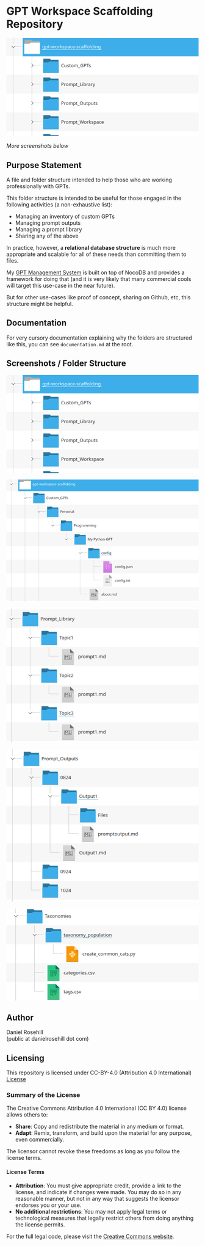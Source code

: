 # GPT Workspace Scaffolding Repository

![Core Folders](Screenshots/V1/Core_Folders.png)

*More screenshots below*

## Purpose Statement

A file and folder structure intended to help those who are working professionally with GPTs. 

This folder structure is intended to be useful for those engaged in the following activities (a non-exhaustive list):

- Managing an inventory of custom GPTs
- Managing prompt outputs
- Managing a prompt library 
- Sharing any of the above

In practice, however, a **relational database structure** is much more appropriate and scalable for all of these needs than committing them to files. 

My [GPT Management System](https://github.com/danielrosehill/GPT-Management-System) is built on top of NocoDB and provides a framework for doing that (and it is very likely that many commercial cools will target this use-case in the near future).

But for other use-cases like proof of concept, sharing on Github, etc, this structure might be helpful.

## Documentation

For very cursory documentation explaining why the folders are structured like this, you can see `documentation.md` at the root.

## Screenshots / Folder Structure

![Core Folders](Screenshots/V1/Core_Folders.png)

![Custom GPT Inventory](Screenshots/V1/customgpt_storage.png)

![Prompt Library](Screenshots/V1/promptlibrary.png)

![Prompt Outputs](Screenshots/V1/promptoutputs.png)

![Taxonomies](Screenshots/V1/taxonomies.png)

## Author

Daniel Rosehill  
(public at danielrosehill dot com)

## Licensing

This repository is licensed under CC-BY-4.0 (Attribution 4.0 International) 
[License](https://creativecommons.org/licenses/by/4.0/)

### Summary of the License
The Creative Commons Attribution 4.0 International (CC BY 4.0) license allows others to:
- **Share**: Copy and redistribute the material in any medium or format.
- **Adapt**: Remix, transform, and build upon the material for any purpose, even commercially.

The licensor cannot revoke these freedoms as long as you follow the license terms.

#### License Terms
- **Attribution**: You must give appropriate credit, provide a link to the license, and indicate if changes were made. You may do so in any reasonable manner, but not in any way that suggests the licensor endorses you or your use.
- **No additional restrictions**: You may not apply legal terms or technological measures that legally restrict others from doing anything the license permits.

For the full legal code, please visit the [Creative Commons website](https://creativecommons.org/licenses/by/4.0/legalcode).